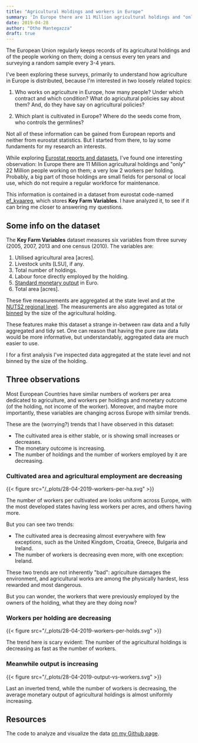 ```yaml
---
title: "Agricultural Holdings and workers in Europe"
summary: 'In Europe there are 11 Million agricultural holdings and "only" 22 Million people working on them: 2 per holding. Using data from Eurostat, can we get more details on agricultural workers and where they are distributed?'
date: 2019-04-28
author: "Otho Mantegazza"
draft: true
---
```


The European Union regularly keeps records of its agricultural holdings and of the people working on them; doing a census every ten years and surveying a random sample every 3-4 years.

I've been exploring these surveys, primarily to understand how agriculture in Europe is distributed, because I'm interested in two loosely related topics:

1. Who works on agriculture in Europe, how many people? Under which contract and which condition? What do agricultural policies say about them? And, do they have say on agricultural policies? 

2. Which plant is cultivated in Europe? Where do the seeds come from, who controls the germlines?

Not all of these information can be gained from European reports and neither from eurostat statistics.
But I started from there, to lay some fundaments for my research an interests.

While exploring [Eurostat reports and datasets](https://ec.europa.eu/eurostat/statistics-explained/index.php/Farm_structure_statistics#Further_Eurostat_information), I've found one interesting observation: In Europe there are 11 Million agricultural holdings and "only" 22 Million people working on them; a very low 2 workers per holding.
Probably, a big part of those holdings are small fields for personal or local use, which do not require a regular workforce for maintenance.

This information is contained in a dataset from eurostat code-named [ef_kvaareg](http://ec.europa.eu/eurostat/product?code=ef_kvaareg&language=en&mode=view), which stores **Key Farm Variables**.
I have analyzed it, to see if it can bring me closer to answering my questions.

## Some info on the dataset

The **Key Farm Variables** dataset measures six variables from three survey (2005, 2007, 2013 and one census (2010). The variables are:

1. Utilised agricultural area [acres].                 
2. Livestock units [LSU], if any.                    
3. Total number of holdings.                      
4. Labour force directly employed by the holding.
5. [Standard monetary output](https://ec.europa.eu/eurostat/statistics-explained/index.php?title=Glossary:Standard_output_(SO)) in Euro.                              
6. Total area [acres].

These five measurements are aggregated at the state level and at the [NUTS2 regional level](https://en.wikipedia.org/wiki/Nomenclature_of_Territorial_Units_for_Statistics). The measurements are also aggregated as total or [binned](https://en.wikipedia.org/wiki/Data_binning) by the size of the agricultural holding.  

These features make this dataset a strange in-between raw data and a fully aggregated and tidy set. One can reason that having the pure raw data would be more informative, but understandably, aggregated data are much easier to use.

I for a first analysis I've inspected data aggregated at the state level and not binned by the size of the holding.

## Three observations

Most European Countries have similar numbers of workers per area dedicated to agriculture, and workers per holdings and monetary outcome (of the holding, not income of the worker). Moreover, and maybe more importantly, these variables are changing across Europe with similar trends.

These are the (worrying?) trends that I have observed in this dataset:

- The cultivated area is either stable, or is showing small increases or decreases.
- The monetary outcome is increasing.
- The number of holdings and the number of workers employed by it are decreasing.

### Cultivated area and agricultural employment are decreasing

{{< figure src="/_plots/28-04-2019-workers-per-ha.svg" >}}

The number of workers per cultivated are looks uniform across Europe, with the most developed states having less workers per acres, and others having more.

But you can see two trends: 

- The cultivated area is decreasing almost everywhere with few exceptions, such as the United Kingdom, Croatia, Greece, Bulgaria and Ireland. 
- The number of workers is decreasing even more, with one exception: Ireland.

These two trends are not inherently "bad": agriculture damages the environment, and agricultural works are among the physically hardest, less rewarded and most dangerous.

But you can wonder, the workers that were previously employed by the owners of the holding, what they are they doing now?

### Workers per holding are decreasing

{{< figure src="/_plots/28-04-2019-workers-per-holds.svg" >}}

The trend here is scary evident: The number of the agricultural holdings is decreasing as fast as the number of workers.

### Meanwhile output is increasing

{{< figure src="/_plots/28-04-2019-output-vs-workers.svg" >}}

Last an inverted trend, while the number of workers is decreasing, the average monetary output of agricultural holdings is almost uniformly increasing.

## Resources

The code to analyze and visualize the data [on my Github page](https://github.com/othomantegazza/sunday-blues/blob/master/content/post/analyze-eurostat.R).